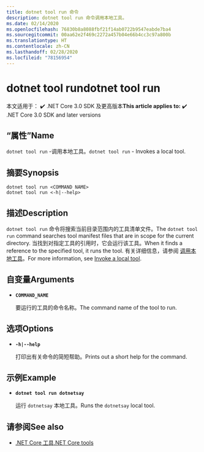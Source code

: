 ```yaml
---
title: dotnet tool run 命令
description: dotnet tool run 命令调用本地工具。
ms.date: 02/14/2020
ms.openlocfilehash: 76830b8a8088fbf21f14ab0722b9547eabde7ba4
ms.sourcegitcommit: 00aa62e2f469c2272a457b04e66b4cc3c97a800b
ms.translationtype: HT
ms.contentlocale: zh-CN
ms.lasthandoff: 02/28/2020
ms.locfileid: "78156954"
---
```

# <a name="dotnet-tool-run"></a><span data-ttu-id="72389-103">dotnet tool run</span><span class="sxs-lookup"><span data-stu-id="72389-103">dotnet tool run</span></span>

<span data-ttu-id="72389-104"> 本文适用于： ✔️ .NET Core 3.0 SDK 及更高版本</span><span class="sxs-lookup"><span data-stu-id="72389-104">**This article applies to:** ✔️ .NET Core 3.0 SDK and later versions</span></span>

## <a name="name"></a><span data-ttu-id="72389-105">“属性”</span><span class="sxs-lookup"><span data-stu-id="72389-105">Name</span></span>

<span data-ttu-id="72389-106">`dotnet tool run` -调用本地工具。</span><span class="sxs-lookup"><span data-stu-id="72389-106">`dotnet tool run` - Invokes a local tool.</span></span>

## <a name="synopsis"></a><span data-ttu-id="72389-107">摘要</span><span class="sxs-lookup"><span data-stu-id="72389-107">Synopsis</span></span>

```dotnetcli
dotnet tool run <COMMAND NAME>
dotnet tool run <-h|--help>
```

## <a name="description"></a><span data-ttu-id="72389-108">描述</span><span class="sxs-lookup"><span data-stu-id="72389-108">Description</span></span>

<span data-ttu-id="72389-109">`dotnet tool run` 命令将搜索当前目录范围内的工具清单文件。</span><span class="sxs-lookup"><span data-stu-id="72389-109">The `dotnet tool run` command searches tool manifest files that are in scope for the current directory.</span></span> <span data-ttu-id="72389-110">当找到对指定工具的引用时，它会运行该工具。</span><span class="sxs-lookup"><span data-stu-id="72389-110">When it finds a reference to the specified tool, it runs the tool.</span></span> <span data-ttu-id="72389-111">有关详细信息，请参阅 [调用本地工具](global-tools.md#invoke-a-local-tool)。</span><span class="sxs-lookup"><span data-stu-id="72389-111">For more information, see [Invoke a local tool](global-tools.md#invoke-a-local-tool).</span></span>

## <a name="arguments"></a><span data-ttu-id="72389-112">自变量</span><span class="sxs-lookup"><span data-stu-id="72389-112">Arguments</span></span>

- **`COMMAND_NAME`**

  <span data-ttu-id="72389-113">要运行的工具的命令名称。</span><span class="sxs-lookup"><span data-stu-id="72389-113">The command name of the tool to run.</span></span>

## <a name="options"></a><span data-ttu-id="72389-114">选项</span><span class="sxs-lookup"><span data-stu-id="72389-114">Options</span></span>

- **`-h|--help`**

  <span data-ttu-id="72389-115">打印出有关命令的简短帮助。</span><span class="sxs-lookup"><span data-stu-id="72389-115">Prints out a short help for the command.</span></span>

## <a name="example"></a><span data-ttu-id="72389-116">示例</span><span class="sxs-lookup"><span data-stu-id="72389-116">Example</span></span>

- **`dotnet tool run dotnetsay`**

  <span data-ttu-id="72389-117">运行 `dotnetsay` 本地工具。</span><span class="sxs-lookup"><span data-stu-id="72389-117">Runs the `dotnetsay` local tool.</span></span>

## <a name="see-also"></a><span data-ttu-id="72389-118">请参阅</span><span class="sxs-lookup"><span data-stu-id="72389-118">See also</span></span>

- [<span data-ttu-id="72389-119">.NET Core 工具</span><span class="sxs-lookup"><span data-stu-id="72389-119">.NET Core tools</span></span>](global-tools.md)

